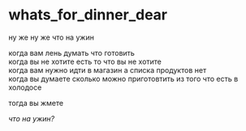 # whats_for_dinner_dear
ну же ну же что на ужин

когда вам лень думать что готовить  
когда вы не хотите есть то что вы не хотите  
когда вам нужно идти в магазин а списка продуктов нет  
когда вы думаете сколько можно приготовтить из того что есть в холодосе

тогда вы жмете

_что на ужин?_
